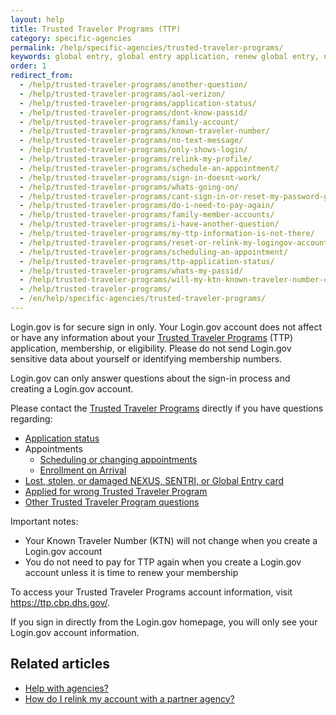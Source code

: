 ```yaml
---
layout: help
title: Trusted Traveler Programs (TTP)
category: specific-agencies
permalink: /help/specific-agencies/trusted-traveler-programs/
keywords: global entry, global entry application, renew global entry, nexus, tsa, sentri, trusted traveler, ttp, global entry renewal
order: 1
redirect_from:
  - /help/trusted-traveler-programs/another-question/
  - /help/trusted-traveler-programs/aol-verizon/
  - /help/trusted-traveler-programs/application-status/
  - /help/trusted-traveler-programs/dont-know-passid/
  - /help/trusted-traveler-programs/family-account/
  - /help/trusted-traveler-programs/known-traveler-number/
  - /help/trusted-traveler-programs/no-text-message/
  - /help/trusted-traveler-programs/only-shows-login/
  - /help/trusted-traveler-programs/relink-my-profile/
  - /help/trusted-traveler-programs/schedule-an-appointment/
  - /help/trusted-traveler-programs/sign-in-doesnt-work/
  - /help/trusted-traveler-programs/whats-going-on/
  - /help/trusted-traveler-programs/cant-sign-in-or-reset-my-password-goes-account/
  - /help/trusted-traveler-programs/do-i-need-to-pay-again/
  - /help/trusted-traveler-programs/family-member-accounts/
  - /help/trusted-traveler-programs/i-have-another-question/
  - /help/trusted-traveler-programs/my-ttp-information-is-not-there/
  - /help/trusted-traveler-programs/reset-or-relink-my-logingov-account-for-ttp/
  - /help/trusted-traveler-programs/scheduling-an-appointment/
  - /help/trusted-traveler-programs/ttp-application-status/
  - /help/trusted-traveler-programs/whats-my-passid/
  - /help/trusted-traveler-programs/will-my-ktn-known-traveler-number-change/
  - /help/trusted-traveler-programs/
  - /en/help/specific-agencies/trusted-traveler-programs/
---
```


Login.gov is for secure sign in only. Your Login.gov account does not affect or have any information about your [Trusted Traveler Programs](https://ttp.dhs.gov/) (TTP) application, membership, or eligibility. Please do not send Login.gov sensitive data about yourself or identifying membership numbers.

Login.gov can only answer questions about the sign-in process and creating a Login.gov account.

Please contact the [Trusted Traveler Programs](https://help.cbp.gov/s/questions?language=en_US) directly if you have questions regarding:

* [Application status](https://help.cbp.gov/s/article/Article-1886?language=en_US)
* Appointments
  * [Scheduling or changing appointments](https://help.cbp.gov/s/article/Article1850?language=en_US)
  * [Enrollment on Arrival](https://help.cbp.gov/s/article/Article-1871?language=en_US)
* [Lost, stolen, or damaged NEXUS, SENTRI, or Global Entry card](https://help.cbp.gov/s/article/Article-1453?language=en_US)
* [Applied for wrong Trusted Traveler Program](https://help.cbp.gov/s/article/Article-1354?language=en_US)
* [Other Trusted Traveler Program questions](https://help.cbp.gov/s/all-ttp-articles?language=en_US)

Important notes:

* Your Known Traveler Number (KTN) will not change when you create a Login.gov account
* You do not need to pay for TTP again when you create a Login.gov account unless it is time to renew your membership

To access your Trusted Traveler Programs account information, visit <https://ttp.cbp.dhs.gov/>.

If you sign in directly from the Login.gov homepage, you will only see your Login.gov account information.

## Related articles

* [Help with agencies?](/help/specific-agencies/overview/)
* [How do I relink my account with a partner agency?](/help/manage-your-account/relink-your-accounts/)
